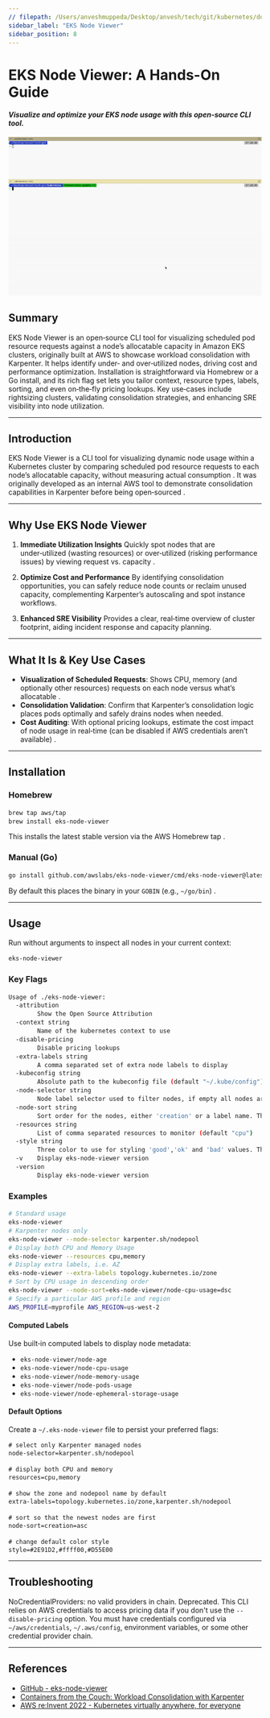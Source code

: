 ```yaml
---
// filepath: /Users/anveshmuppeda/Desktop/anvesh/tech/git/kubernetes/docs/eks/008-eks-node-viewer.md
sidebar_label: "EKS Node Viewer"
sidebar_position: 8
---  
```


# EKS Node Viewer: A Hands-On Guide
#### *Visualize and optimize your EKS node usage with this open-source CLI tool.*

![EKS Node Viewer](./img/eks-node-viewer.gif)

## Summary
EKS Node Viewer is an open‑source CLI tool for visualizing scheduled pod resource requests against a node’s allocatable capacity in Amazon EKS clusters, originally built at AWS to showcase workload consolidation with Karpenter. It helps identify under‑ and over‑utilized nodes, driving cost and performance optimization. Installation is straightforward via Homebrew or a Go install, and its rich flag set lets you tailor context, resource types, labels, sorting, and even on‑the‑fly pricing lookups. Key use‑cases include rightsizing clusters, validating consolidation strategies, and enhancing SRE visibility into node utilization.

---

## Introduction

EKS Node Viewer is a CLI tool for visualizing dynamic node usage within a Kubernetes cluster by comparing scheduled pod resource requests to each node’s allocatable capacity, without measuring actual consumption .
It was originally developed as an internal AWS tool to demonstrate consolidation capabilities in Karpenter before being open‑sourced .

---

## Why Use EKS Node Viewer

1. **Immediate Utilization Insights**
   Quickly spot nodes that are under‑utilized (wasting resources) or over‑utilized (risking performance issues) by viewing request vs. capacity .

2. **Optimize Cost and Performance**
   By identifying consolidation opportunities, you can safely reduce node counts or reclaim unused capacity, complementing Karpenter’s autoscaling and spot instance workflows.

3. **Enhanced SRE Visibility**
   Provides a clear, real‑time overview of cluster footprint, aiding incident response and capacity planning.

---

## What It Is & Key Use Cases

* **Visualization of Scheduled Requests**: Shows CPU, memory (and optionally other resources) requests on each node versus what’s allocatable .
* **Consolidation Validation**: Confirm that Karpenter’s consolidation logic places pods optimally and safely drains nodes when needed.
* **Cost Auditing**: With optional pricing lookups, estimate the cost impact of node usage in real‑time (can be disabled if AWS credentials aren’t available) .

---

## Installation

### Homebrew

```bash
brew tap aws/tap
brew install eks-node-viewer
```

This installs the latest stable version via the AWS Homebrew tap .

### Manual (Go)

```bash
go install github.com/awslabs/eks-node-viewer/cmd/eks-node-viewer@latest
```

By default this places the binary in your `GOBIN` (e.g., `~/go/bin`) .

---

## Usage

Run without arguments to inspect all nodes in your current context:

```bash
eks-node-viewer
```

### Key Flags

```bash
Usage of ./eks-node-viewer:
  -attribution
    	Show the Open Source Attribution
  -context string
    	Name of the kubernetes context to use
  -disable-pricing
    	Disable pricing lookups
  -extra-labels string
    	A comma separated set of extra node labels to display
  -kubeconfig string
    	Absolute path to the kubeconfig file (default "~/.kube/config")
  -node-selector string
    	Node label selector used to filter nodes, if empty all nodes are selected
  -node-sort string
    	Sort order for the nodes, either 'creation' or a label name. The sort order can be controlled by appending =asc or =dsc to the value. (default "creation")
  -resources string
    	List of comma separated resources to monitor (default "cpu")
  -style string
    	Three color to use for styling 'good','ok' and 'bad' values. These are also used in the gradients displayed from bad -> good. (default "#04B575,#FFFF00,#FF0000")
  -v	Display eks-node-viewer version
  -version
    	Display eks-node-viewer version
```  

### Examples

```bash
# Standard usage
eks-node-viewer
# Karpenter nodes only
eks-node-viewer --node-selector karpenter.sh/nodepool
# Display both CPU and Memory Usage
eks-node-viewer --resources cpu,memory
# Display extra labels, i.e. AZ
eks-node-viewer --extra-labels topology.kubernetes.io/zone
# Sort by CPU usage in descending order
eks-node-viewer --node-sort=eks-node-viewer/node-cpu-usage=dsc
# Specify a particular AWS profile and region
AWS_PROFILE=myprofile AWS_REGION=us-west-2
```

#### Computed Labels

Use built‑in computed labels to display node metadata:

- `eks-node-viewer/node-age`  
- `eks-node-viewer/node-cpu-usage`  
- `eks-node-viewer/node-memory-usage`  
- `eks-node-viewer/node-pods-usage`  
- `eks-node-viewer/node-ephemeral-storage-usage`

#### Default Options

Create a `~/.eks-node-viewer` file to persist your preferred flags:

```text
# select only Karpenter managed nodes
node-selector=karpenter.sh/nodepool

# display both CPU and memory
resources=cpu,memory

# show the zone and nodepool name by default
extra-labels=topology.kubernetes.io/zone,karpenter.sh/nodepool

# sort so that the newest nodes are first
node-sort=creation=asc

# change default color style
style=#2E91D2,#ffff00,#D55E00
```

---

## Troubleshooting

NoCredentialProviders: no valid providers in chain. Deprecated.
This CLI relies on AWS credentials to access pricing data if you don't use the `--disable-pricing` option. You must have credentials configured via `~/aws/credentials`, `~/.aws/config`, environment variables, or some other credential provider chain.

---

## References
* [GitHub - eks-node-viewer](https://github.com/awslabs/eks-node-viewer) 
* [Containers from the Couch: Workload Consolidation with Karpenter](https://www.youtube.com/watch?v=BnksdJ3oOEs)
* [AWS re:Invent 2022 - Kubernetes virtually anywhere, for everyone](https://www.youtube.com/watch?v=OB7IZolZk78)

